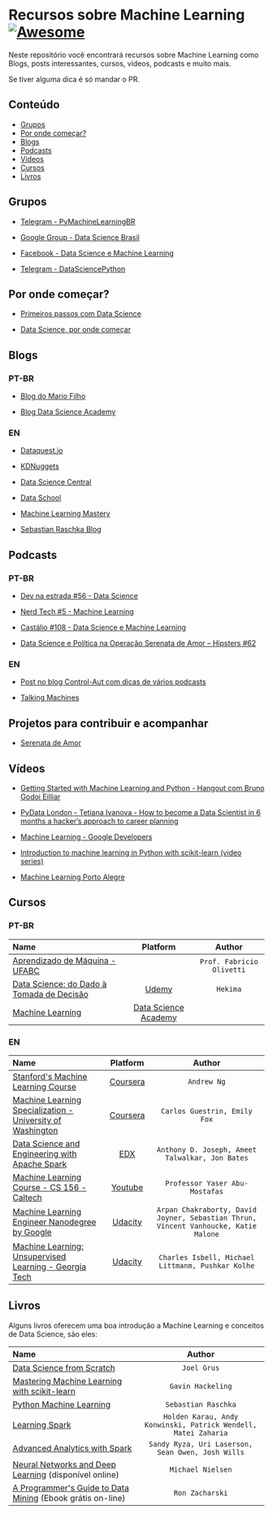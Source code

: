 # Recursos sobre Machine Learning [![Awesome](https://cdn.rawgit.com/sindresorhus/awesome/d7305f38d29fed78fa85652e3a63e154dd8e8829/media/badge.svg)](https://github.com/sindresorhus/awesome)

Neste repositório você encontrará recursos sobre Machine Learning como Blogs, posts interessantes, cursos, videos, podcasts e muito mais.

Se tiver alguma dica é só mandar o PR.

## Conteúdo 
<!-- 
	generated by readme-toc
	npm i -g readme-toc
	to generate just run `toc`
-->

<!-- toc -->
  * [Grupos](#grupos)
  * [Por onde começar?](#por-onde-começar)
  * [Blogs](#blogs)
  * [Podcasts](#podcasts)
  * [Vídeos](#vídeos)
  * [Cursos](#cursos)
  * [Livros](#livros)

<!-- toc stop -->

## Grupos

- [Telegram - PyMachineLearningBR](https://telegram.me/PyMachineLearningBR)

- [Google Group - Data Science Brasil](https://groups.google.com/forum/#!forum/data-science-brasil)

- [Facebook - Data Science e Machine Learning](https://www.facebook.com/groups/DataScienceMachineLearningBR/)

- [Telegram - DataSciencePython](https://t.me/datasciencepython)

## Por onde começar?

- [Primeiros passos com Data Science](http://www.lerrua.com/blog/2016/03/08/primeiros-passos-com-data-science/)

- [Data Science, por onde começar](https://inspiradanacomputacao.github.io/aprender/data-science-por-onde-comecar-parte1/)

## Blogs

### PT-BR

- [Blog do Mario Filho](http://mariofilho.com/)

- [Blog Data Science Academy](http://datascienceacademy.com.br/blog/)

### EN

- [Dataquest.io](https://www.dataquest.io/blog/)

- [KDNuggets](http://www.kdnuggets.com/)

- [Data Science Central](http://www.datasciencecentral.com/)

- [Data School](http://www.dataschool.io/)

- [Machine Learning Mastery](http://machinelearningmastery.com/blog/)

- [Sebastian Raschka Blog](http://sebastianraschka.com/blog/)

## Podcasts

### PT-BR

- [Dev na estrada #56 - Data Science](http://devnaestrada.com.br/2016/06/03/data-science.html)

- [Nerd Tech #5 - Machine Learning](https://jovemnerd.com.br/nerdcast/nerdtech/machine-learning/)

- [Castálio #108 - Data Science e Machine Learning](http://castalio.info/episodio-108-data-science-e-machine-learning.html)

- [Data Science e Política na Operação Serenata de Amor – Hipsters #62](https://hipsters.tech/data-science-e-politica-na-operacao-serenata-de-amor-hipsters-62/)

### EN

- [Post no blog Control-Aut com dicas de vários podcasts](http://control-aut.com/2015/04/23/podcasts-data-science-machine-learning-e-artificial-intelligence/)

- [Talking Machines](http://www.thetalkingmachines.com)

## Projetos para contribuir e acompanhar
- [Serenata de Amor](http://serenata.datasciencebr.com/)

## Vídeos

- [Getting Started with Machine Learning and Python - Hangout com Bruno Godoi Eilliar](https://www.youtube.com/watch?v=rCsbaHhvxfI)

- [PyData London - Tetiana Ivanova - How to become a Data Scientist in 6 months a hacker’s approach to career planning](https://www.youtube.com/watch?v=rIofV14c0tc)

- [Machine Learning - Google Developers](https://www.youtube.com/watch?v=cKxRvEZd3Mw&list=PLT6elRN3Aer7ncFlaCz8Zz-4B5cnsrOMt)

- [Introduction to machine learning in Python with scikit-learn (video series)](http://www.dataschool.io/machine-learning-with-scikit-learn/)

- [Machine Learning Porto Alegre](https://www.youtube.com/channel/UCEUKz0QpGkk7sFlFG5V7w_A)



## Cursos

### PT-BR
| Name | Platform | Author |
| :--- | :---: | :---: |
| [Aprendizado de Máquina - UFABC](https://sites.google.com/site/fabricioolivetti/courses/aprendizado-de-maquina)||`Prof. Fabricio Olivetti`|
| [Data Science: do Dado à Tomada de Decisão](https://www.udemy.com/data-science-para-desenvolvedor-do-dado-a-tomada-de-decisao/)|[Udemy](https://www.udemy.com)|`Hekima`|
| [Machine Learning](http://www.datascienceacademy.com.br/pages/curso-machine-learning/)|[Data Science Academy](http://www.datascienceacademy.com.br/)||

### EN
| Name | Platform | Author |
| :--- | :---: | :---: |
| [Stanford's Machine Learning Course](https://www.coursera.org/learn/machine-learning)|[Coursera](https://www.coursera.org/)|`Andrew Ng`|
| [Machine Learning Specialization - University of Washington](https://www.coursera.org/specializations/machine-learning)|[Coursera](https://www.coursera.org/)|`Carlos Guestrin, Emily Fox`|
| [Data Science and Engineering with Apache Spark](https://www.edx.org/xseries/data-science-engineering-apache-spark)|[EDX](https://www.edx.org)|`Anthony D. Joseph, Ameet Talwalkar, Jon Bates`|
| [Machine Learning Course - CS 156 - Caltech](https://www.youtube.com/playlist?list=PLD63A284B7615313A)|[Youtube](https://www.youtube.com)|`Professor Yaser Abu-Mostafas`|
| [Machine Learning Engineer Nanodegree by Google](https://www.udacity.com/course/machine-learning-engineer-nanodegree-by-google--nd009)|[Udacity](https://www.udacity.com/)|`Arpan Chakraborty, David Joyner, Sebastian Thrun, Vincent Vanhoucke, Katie Malone`|
| [Machine Learning: Unsupervised Learning - Georgia Tech](https://br.udacity.com/course/machine-learning-unsupervised-learning--ud741/)|[Udacity](https://www.udacity.com/)|`Charles Isbell, Michael Littmanm, Pushkar Kolhe`|

## Livros

Alguns livros oferecem uma boa introdução a Machine Learning e conceitos de Data Science, são eles:

| Name | Author |
| :--- | :---: |
| [Data Science from Scratch](http://shop.oreilly.com/product/0636920033400.do) | `Joel Grus` |
| [Mastering Machine Learning with scikit-learn](https://www.packtpub.com/big-data-and-business-intelligence/mastering-machine-learning-scikit-learn) | `Gavin Hackeling` |
| [Python Machine Learning](https://www.packtpub.com/big-data-and-business-intelligence/python-machine-learning) | `Sebastian Raschka` |
| [Learning Spark](http://shop.oreilly.com/product/0636920028512.do) | `Holden Karau, Andy Konwinski, Patrick Wendell, Matei Zaharia` |
| [Advanced Analytics with Spark](http://shop.oreilly.com/product/0636920035091.do?green=29054618-1EA1-52FA-9959-B510183F05DE&intcmp=af-mybuy-0636920035091.IP) | `Sandy Ryza, Uri Laserson, Sean Owen, Josh Wills` |
| [Neural Networks and Deep Learning](http://neuralnetworksanddeeplearning.com/) (disponível online) | `Michael Nielsen` |
| [A Programmer's Guide to Data Mining](http://guidetodatamining.com/) (Ebook grátis on-line)| `Ron Zacharski` |
